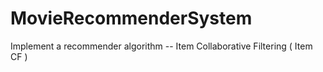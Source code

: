 # MovieRecommenderSystem
Implement a recommender algorithm -- Item Collaborative Filtering ( Item CF )
